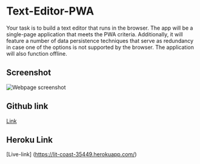 # Text-Editor-PWA
Your task is to build a text editor that runs in the browser. The app will be a single-page application that meets the PWA criteria. Additionally, it will feature a number of data persistence techniques that serve as redundancy in case one of the options is not supported by the browser. The application will also function offline.

## Screenshot

![Webpage screenshot](../Text-Editor-PWA/client/src/images/Screen%20Shot%202022-10-28%20at%202.49.52%20PM%20(2).png)

## Github link
[Link](https://github.com/Christilato/Text-Editor-PWA)

## Heroku Link
[Live-link] (https://lit-coast-35449.herokuapp.com/)